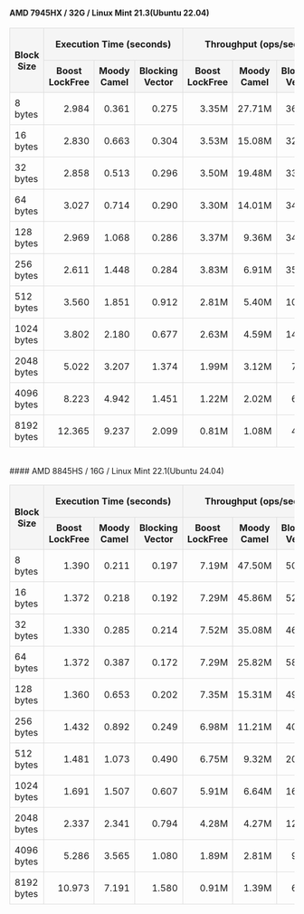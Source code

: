 #### AMD 7945HX / 32G / Linux Mint 21.3(Ubuntu 22.04)
<table style="width: 100%; border-collapse: collapse;">
<thead>
<tr>
<th rowspan="2" style="border: 1px solid #ddd; padding: 8px; background-color: #f5f5f5; text-align: center;">Block Size</th>
<th colspan="3" style="border: 1px solid #ddd; padding: 8px; background-color: #f5f5f5; text-align: center;">Execution Time (seconds)</th>
<th colspan="3" style="border: 1px solid #ddd; padding: 8px; background-color: #f5f5f5; text-align: center;">Throughput (ops/sec)</th>
<th colspan="2" style="border: 1px solid #ddd; padding: 8px; background-color: #f5f5f5; text-align: center;">% Faster than BoostLockFree</th>
</tr>
<tr>
<th style="border: 1px solid #ddd; padding: 8px; background-color: #f5f5f5; text-align: center;">Boost<br>LockFree</th>
<th style="border: 1px solid #ddd; padding: 8px; background-color: #f5f5f5; text-align: center;">Moody<br>Camel</th>
<th style="border: 1px solid #ddd; padding: 8px; background-color: #f5f5f5; text-align: center;">Blocking<br>Vector</th>
<th style="border: 1px solid #ddd; padding: 8px; background-color: #f5f5f5; text-align: center;">Boost<br>LockFree</th>
<th style="border: 1px solid #ddd; padding: 8px; background-color: #f5f5f5; text-align: center;">Moody<br>Camel</th>
<th style="border: 1px solid #ddd; padding: 8px; background-color: #f5f5f5; text-align: center;">Blocking<br>Vector</th>
<th style="border: 1px solid #ddd; padding: 8px; background-color: #f5f5f5; text-align: center;">Moody<br>Camel</th>
<th style="border: 1px solid #ddd; padding: 8px; background-color: #f5f5f5; text-align: center;">Blocking<br>Vector</th>
</tr>
</thead>
<tbody>
<tr>
<td style="border: 1px solid #ddd; padding: 8px;">8 bytes</td>
<td style="border: 1px solid #ddd; padding: 8px; text-align: right;">2.984</td>
<td style="border: 1px solid #ddd; padding: 8px; text-align: right;">0.361</td>
<td style="border: 1px solid #ddd; padding: 8px; text-align: right;">0.275</td>
<td style="border: 1px solid #ddd; padding: 8px; text-align: right;">3.35M</td>
<td style="border: 1px solid #ddd; padding: 8px; text-align: right;">27.71M</td>
<td style="border: 1px solid #ddd; padding: 8px; text-align: right;">36.30M</td>
<td style="border: 1px solid #ddd; padding: 8px; text-align: right;">726.68%</td>
<td style="border: 1px solid #ddd; padding: 8px; text-align: right;">982.98%</td>
</tr>
<tr>
<td style="border: 1px solid #ddd; padding: 8px;">16 bytes</td>
<td style="border: 1px solid #ddd; padding: 8px; text-align: right;">2.830</td>
<td style="border: 1px solid #ddd; padding: 8px; text-align: right;">0.663</td>
<td style="border: 1px solid #ddd; padding: 8px; text-align: right;">0.304</td>
<td style="border: 1px solid #ddd; padding: 8px; text-align: right;">3.53M</td>
<td style="border: 1px solid #ddd; padding: 8px; text-align: right;">15.08M</td>
<td style="border: 1px solid #ddd; padding: 8px; text-align: right;">32.89M</td>
<td style="border: 1px solid #ddd; padding: 8px; text-align: right;">326.93%</td>
<td style="border: 1px solid #ddd; padding: 8px; text-align: right;">830.94%</td>
</tr>
<tr>
<td style="border: 1px solid #ddd; padding: 8px;">32 bytes</td>
<td style="border: 1px solid #ddd; padding: 8px; text-align: right;">2.858</td>
<td style="border: 1px solid #ddd; padding: 8px; text-align: right;">0.513</td>
<td style="border: 1px solid #ddd; padding: 8px; text-align: right;">0.296</td>
<td style="border: 1px solid #ddd; padding: 8px; text-align: right;">3.50M</td>
<td style="border: 1px solid #ddd; padding: 8px; text-align: right;">19.48M</td>
<td style="border: 1px solid #ddd; padding: 8px; text-align: right;">33.73M</td>
<td style="border: 1px solid #ddd; padding: 8px; text-align: right;">456.83%</td>
<td style="border: 1px solid #ddd; padding: 8px; text-align: right;">864.01%</td>
</tr>
<tr>
<td style="border: 1px solid #ddd; padding: 8px;">64 bytes</td>
<td style="border: 1px solid #ddd; padding: 8px; text-align: right;">3.027</td>
<td style="border: 1px solid #ddd; padding: 8px; text-align: right;">0.714</td>
<td style="border: 1px solid #ddd; padding: 8px; text-align: right;">0.290</td>
<td style="border: 1px solid #ddd; padding: 8px; text-align: right;">3.30M</td>
<td style="border: 1px solid #ddd; padding: 8px; text-align: right;">14.01M</td>
<td style="border: 1px solid #ddd; padding: 8px; text-align: right;">34.53M</td>
<td style="border: 1px solid #ddd; padding: 8px; text-align: right;">324.12%</td>
<td style="border: 1px solid #ddd; padding: 8px; text-align: right;">945.47%</td>
</tr>
<tr>
<td style="border: 1px solid #ddd; padding: 8px;">128 bytes</td>
<td style="border: 1px solid #ddd; padding: 8px; text-align: right;">2.969</td>
<td style="border: 1px solid #ddd; padding: 8px; text-align: right;">1.068</td>
<td style="border: 1px solid #ddd; padding: 8px; text-align: right;">0.286</td>
<td style="border: 1px solid #ddd; padding: 8px; text-align: right;">3.37M</td>
<td style="border: 1px solid #ddd; padding: 8px; text-align: right;">9.36M</td>
<td style="border: 1px solid #ddd; padding: 8px; text-align: right;">34.95M</td>
<td style="border: 1px solid #ddd; padding: 8px; text-align: right;">177.92%</td>
<td style="border: 1px solid #ddd; padding: 8px; text-align: right;">937.63%</td>
</tr>
<tr>
<td style="border: 1px solid #ddd; padding: 8px;">256 bytes</td>
<td style="border: 1px solid #ddd; padding: 8px; text-align: right;">2.611</td>
<td style="border: 1px solid #ddd; padding: 8px; text-align: right;">1.448</td>
<td style="border: 1px solid #ddd; padding: 8px; text-align: right;">0.284</td>
<td style="border: 1px solid #ddd; padding: 8px; text-align: right;">3.83M</td>
<td style="border: 1px solid #ddd; padding: 8px; text-align: right;">6.91M</td>
<td style="border: 1px solid #ddd; padding: 8px; text-align: right;">35.27M</td>
<td style="border: 1px solid #ddd; padding: 8px; text-align: right;">80.39%</td>
<td style="border: 1px solid #ddd; padding: 8px; text-align: right;">821.04%</td>
</tr>
<tr>
<td style="border: 1px solid #ddd; padding: 8px;">512 bytes</td>
<td style="border: 1px solid #ddd; padding: 8px; text-align: right;">3.560</td>
<td style="border: 1px solid #ddd; padding: 8px; text-align: right;">1.851</td>
<td style="border: 1px solid #ddd; padding: 8px; text-align: right;">0.912</td>
<td style="border: 1px solid #ddd; padding: 8px; text-align: right;">2.81M</td>
<td style="border: 1px solid #ddd; padding: 8px; text-align: right;">5.40M</td>
<td style="border: 1px solid #ddd; padding: 8px; text-align: right;">10.96M</td>
<td style="border: 1px solid #ddd; padding: 8px; text-align: right;">92.35%</td>
<td style="border: 1px solid #ddd; padding: 8px; text-align: right;">290.18%</td>
</tr>
<tr>
<td style="border: 1px solid #ddd; padding: 8px;">1024 bytes</td>
<td style="border: 1px solid #ddd; padding: 8px; text-align: right;">3.802</td>
<td style="border: 1px solid #ddd; padding: 8px; text-align: right;">2.180</td>
<td style="border: 1px solid #ddd; padding: 8px; text-align: right;">0.677</td>
<td style="border: 1px solid #ddd; padding: 8px; text-align: right;">2.63M</td>
<td style="border: 1px solid #ddd; padding: 8px; text-align: right;">4.59M</td>
<td style="border: 1px solid #ddd; padding: 8px; text-align: right;">14.78M</td>
<td style="border: 1px solid #ddd; padding: 8px; text-align: right;">74.41%</td>
<td style="border: 1px solid #ddd; padding: 8px; text-align: right;">461.91%</td>
</tr>
<tr>
<td style="border: 1px solid #ddd; padding: 8px;">2048 bytes</td>
<td style="border: 1px solid #ddd; padding: 8px; text-align: right;">5.022</td>
<td style="border: 1px solid #ddd; padding: 8px; text-align: right;">3.207</td>
<td style="border: 1px solid #ddd; padding: 8px; text-align: right;">1.374</td>
<td style="border: 1px solid #ddd; padding: 8px; text-align: right;">1.99M</td>
<td style="border: 1px solid #ddd; padding: 8px; text-align: right;">3.12M</td>
<td style="border: 1px solid #ddd; padding: 8px; text-align: right;">7.28M</td>
<td style="border: 1px solid #ddd; padding: 8px; text-align: right;">56.60%</td>
<td style="border: 1px solid #ddd; padding: 8px; text-align: right;">265.56%</td>
</tr>
<tr>
<td style="border: 1px solid #ddd; padding: 8px;">4096 bytes</td>
<td style="border: 1px solid #ddd; padding: 8px; text-align: right;">8.223</td>
<td style="border: 1px solid #ddd; padding: 8px; text-align: right;">4.942</td>
<td style="border: 1px solid #ddd; padding: 8px; text-align: right;">1.451</td>
<td style="border: 1px solid #ddd; padding: 8px; text-align: right;">1.22M</td>
<td style="border: 1px solid #ddd; padding: 8px; text-align: right;">2.02M</td>
<td style="border: 1px solid #ddd; padding: 8px; text-align: right;">6.89M</td>
<td style="border: 1px solid #ddd; padding: 8px; text-align: right;">66.40%</td>
<td style="border: 1px solid #ddd; padding: 8px; text-align: right;">466.52%</td>
</tr>
<tr>
<td style="border: 1px solid #ddd; padding: 8px;">8192 bytes</td>
<td style="border: 1px solid #ddd; padding: 8px; text-align: right;">12.365</td>
<td style="border: 1px solid #ddd; padding: 8px; text-align: right;">9.237</td>
<td style="border: 1px solid #ddd; padding: 8px; text-align: right;">2.099</td>
<td style="border: 1px solid #ddd; padding: 8px; text-align: right;">0.81M</td>
<td style="border: 1px solid #ddd; padding: 8px; text-align: right;">1.08M</td>
<td style="border: 1px solid #ddd; padding: 8px; text-align: right;">4.76M</td>
<td style="border: 1px solid #ddd; padding: 8px; text-align: right;">33.87%</td>
<td style="border: 1px solid #ddd; padding: 8px; text-align: right;">488.97%</td>
</tr>
</tbody>
</table>
<br>
#### AMD 8845HS / 16G / Linux Mint 22.1(Ubuntu 24.04)
<table style="width: 100%; border-collapse: collapse;">
<thead>
<tr>
<th rowspan="2" style="border: 1px solid #ddd; padding: 8px; background-color: #f5f5f5; text-align: center;">Block Size</th>
<th colspan="3" style="border: 1px solid #ddd; padding: 8px; background-color: #f5f5f5; text-align: center;">Execution Time (seconds)</th>
<th colspan="3" style="border: 1px solid #ddd; padding: 8px; background-color: #f5f5f5; text-align: center;">Throughput (ops/sec)</th>
<th colspan="2" style="border: 1px solid #ddd; padding: 8px; background-color: #f5f5f5; text-align: center;">% Faster than BoostLockFree</th>
</tr>
<tr>
<th style="border: 1px solid #ddd; padding: 8px; background-color: #f5f5f5; text-align: center;">Boost<br>LockFree</th>
<th style="border: 1px solid #ddd; padding: 8px; background-color: #f5f5f5; text-align: center;">Moody<br>Camel</th>
<th style="border: 1px solid #ddd; padding: 8px; background-color: #f5f5f5; text-align: center;">Blocking<br>Vector</th>
<th style="border: 1px solid #ddd; padding: 8px; background-color: #f5f5f5; text-align: center;">Boost<br>LockFree</th>
<th style="border: 1px solid #ddd; padding: 8px; background-color: #f5f5f5; text-align: center;">Moody<br>Camel</th>
<th style="border: 1px solid #ddd; padding: 8px; background-color: #f5f5f5; text-align: center;">Blocking<br>Vector</th>
<th style="border: 1px solid #ddd; padding: 8px; background-color: #f5f5f5; text-align: center;">Moody<br>Camel</th>
<th style="border: 1px solid #ddd; padding: 8px; background-color: #f5f5f5; text-align: center;">Blocking<br>Vector</th>
</tr>
</thead>
<tbody>
<tr>
<td style="border: 1px solid #ddd; padding: 8px;">8 bytes</td>
<td style="border: 1px solid #ddd; padding: 8px; text-align: right;">1.390</td>
<td style="border: 1px solid #ddd; padding: 8px; text-align: right;">0.211</td>
<td style="border: 1px solid #ddd; padding: 8px; text-align: right;">0.197</td>
<td style="border: 1px solid #ddd; padding: 8px; text-align: right;">7.19M</td>
<td style="border: 1px solid #ddd; padding: 8px; text-align: right;">47.50M</td>
<td style="border: 1px solid #ddd; padding: 8px; text-align: right;">50.88M</td>
<td style="border: 1px solid #ddd; padding: 8px; text-align: right;">560.41%</td>
<td style="border: 1px solid #ddd; padding: 8px; text-align: right;">607.41%</td>
</tr>
<tr>
<td style="border: 1px solid #ddd; padding: 8px;">16 bytes</td>
<td style="border: 1px solid #ddd; padding: 8px; text-align: right;">1.372</td>
<td style="border: 1px solid #ddd; padding: 8px; text-align: right;">0.218</td>
<td style="border: 1px solid #ddd; padding: 8px; text-align: right;">0.192</td>
<td style="border: 1px solid #ddd; padding: 8px; text-align: right;">7.29M</td>
<td style="border: 1px solid #ddd; padding: 8px; text-align: right;">45.86M</td>
<td style="border: 1px solid #ddd; padding: 8px; text-align: right;">52.18M</td>
<td style="border: 1px solid #ddd; padding: 8px; text-align: right;">529.18%</td>
<td style="border: 1px solid #ddd; padding: 8px; text-align: right;">616.00%</td>
</tr>
<tr>
<td style="border: 1px solid #ddd; padding: 8px;">32 bytes</td>
<td style="border: 1px solid #ddd; padding: 8px; text-align: right;">1.330</td>
<td style="border: 1px solid #ddd; padding: 8px; text-align: right;">0.285</td>
<td style="border: 1px solid #ddd; padding: 8px; text-align: right;">0.214</td>
<td style="border: 1px solid #ddd; padding: 8px; text-align: right;">7.52M</td>
<td style="border: 1px solid #ddd; padding: 8px; text-align: right;">35.08M</td>
<td style="border: 1px solid #ddd; padding: 8px; text-align: right;">46.83M</td>
<td style="border: 1px solid #ddd; padding: 8px; text-align: right;">366.57%</td>
<td style="border: 1px solid #ddd; padding: 8px; text-align: right;">522.82%</td>
</tr>
<tr>
<td style="border: 1px solid #ddd; padding: 8px;">64 bytes</td>
<td style="border: 1px solid #ddd; padding: 8px; text-align: right;">1.372</td>
<td style="border: 1px solid #ddd; padding: 8px; text-align: right;">0.387</td>
<td style="border: 1px solid #ddd; padding: 8px; text-align: right;">0.172</td>
<td style="border: 1px solid #ddd; padding: 8px; text-align: right;">7.29M</td>
<td style="border: 1px solid #ddd; padding: 8px; text-align: right;">25.82M</td>
<td style="border: 1px solid #ddd; padding: 8px; text-align: right;">58.05M</td>
<td style="border: 1px solid #ddd; padding: 8px; text-align: right;">254.33%</td>
<td style="border: 1px solid #ddd; padding: 8px; text-align: right;">696.47%</td>
</tr>
<tr>
<td style="border: 1px solid #ddd; padding: 8px;">128 bytes</td>
<td style="border: 1px solid #ddd; padding: 8px; text-align: right;">1.360</td>
<td style="border: 1px solid #ddd; padding: 8px; text-align: right;">0.653</td>
<td style="border: 1px solid #ddd; padding: 8px; text-align: right;">0.202</td>
<td style="border: 1px solid #ddd; padding: 8px; text-align: right;">7.35M</td>
<td style="border: 1px solid #ddd; padding: 8px; text-align: right;">15.31M</td>
<td style="border: 1px solid #ddd; padding: 8px; text-align: right;">49.40M</td>
<td style="border: 1px solid #ddd; padding: 8px; text-align: right;">108.19%</td>
<td style="border: 1px solid #ddd; padding: 8px; text-align: right;">571.93%</td>
</tr>
<tr>
<td style="border: 1px solid #ddd; padding: 8px;">256 bytes</td>
<td style="border: 1px solid #ddd; padding: 8px; text-align: right;">1.432</td>
<td style="border: 1px solid #ddd; padding: 8px; text-align: right;">0.892</td>
<td style="border: 1px solid #ddd; padding: 8px; text-align: right;">0.249</td>
<td style="border: 1px solid #ddd; padding: 8px; text-align: right;">6.98M</td>
<td style="border: 1px solid #ddd; padding: 8px; text-align: right;">11.21M</td>
<td style="border: 1px solid #ddd; padding: 8px; text-align: right;">40.10M</td>
<td style="border: 1px solid #ddd; padding: 8px; text-align: right;">60.60%</td>
<td style="border: 1px solid #ddd; padding: 8px; text-align: right;">474.45%</td>
</tr>
<tr>
<td style="border: 1px solid #ddd; padding: 8px;">512 bytes</td>
<td style="border: 1px solid #ddd; padding: 8px; text-align: right;">1.481</td>
<td style="border: 1px solid #ddd; padding: 8px; text-align: right;">1.073</td>
<td style="border: 1px solid #ddd; padding: 8px; text-align: right;">0.490</td>
<td style="border: 1px solid #ddd; padding: 8px; text-align: right;">6.75M</td>
<td style="border: 1px solid #ddd; padding: 8px; text-align: right;">9.32M</td>
<td style="border: 1px solid #ddd; padding: 8px; text-align: right;">20.42M</td>
<td style="border: 1px solid #ddd; padding: 8px; text-align: right;">38.00%</td>
<td style="border: 1px solid #ddd; padding: 8px; text-align: right;">202.37%</td>
</tr>
<tr>
<td style="border: 1px solid #ddd; padding: 8px;">1024 bytes</td>
<td style="border: 1px solid #ddd; padding: 8px; text-align: right;">1.691</td>
<td style="border: 1px solid #ddd; padding: 8px; text-align: right;">1.507</td>
<td style="border: 1px solid #ddd; padding: 8px; text-align: right;">0.607</td>
<td style="border: 1px solid #ddd; padding: 8px; text-align: right;">5.91M</td>
<td style="border: 1px solid #ddd; padding: 8px; text-align: right;">6.64M</td>
<td style="border: 1px solid #ddd; padding: 8px; text-align: right;">16.48M</td>
<td style="border: 1px solid #ddd; padding: 8px; text-align: right;">12.24%</td>
<td style="border: 1px solid #ddd; padding: 8px; text-align: right;">178.83%</td>
</tr>
<tr>
<td style="border: 1px solid #ddd; padding: 8px;">2048 bytes</td>
<td style="border: 1px solid #ddd; padding: 8px; text-align: right;">2.337</td>
<td style="border: 1px solid #ddd; padding: 8px; text-align: right;">2.341</td>
<td style="border: 1px solid #ddd; padding: 8px; text-align: right;">0.794</td>
<td style="border: 1px solid #ddd; padding: 8px; text-align: right;">4.28M</td>
<td style="border: 1px solid #ddd; padding: 8px; text-align: right;">4.27M</td>
<td style="border: 1px solid #ddd; padding: 8px; text-align: right;">12.59M</td>
<td style="border: 1px solid #ddd; padding: 8px; text-align: right;">-0.14%</td>
<td style="border: 1px solid #ddd; padding: 8px; text-align: right;">194.30%</td>
</tr>
<tr>
<td style="border: 1px solid #ddd; padding: 8px;">4096 bytes</td>
<td style="border: 1px solid #ddd; padding: 8px; text-align: right;">5.286</td>
<td style="border: 1px solid #ddd; padding: 8px; text-align: right;">3.565</td>
<td style="border: 1px solid #ddd; padding: 8px; text-align: right;">1.080</td>
<td style="border: 1px solid #ddd; padding: 8px; text-align: right;">1.89M</td>
<td style="border: 1px solid #ddd; padding: 8px; text-align: right;">2.81M</td>
<td style="border: 1px solid #ddd; padding: 8px; text-align: right;">9.26M</td>
<td style="border: 1px solid #ddd; padding: 8px; text-align: right;">48.29%</td>
<td style="border: 1px solid #ddd; padding: 8px; text-align: right;">389.62%</td>
</tr>
<tr>
<td style="border: 1px solid #ddd; padding: 8px;">8192 bytes</td>
<td style="border: 1px solid #ddd; padding: 8px; text-align: right;">10.973</td>
<td style="border: 1px solid #ddd; padding: 8px; text-align: right;">7.191</td>
<td style="border: 1px solid #ddd; padding: 8px; text-align: right;">1.580</td>
<td style="border: 1px solid #ddd; padding: 8px; text-align: right;">0.91M</td>
<td style="border: 1px solid #ddd; padding: 8px; text-align: right;">1.39M</td>
<td style="border: 1px solid #ddd; padding: 8px; text-align: right;">6.33M</td>
<td style="border: 1px solid #ddd; padding: 8px; text-align: right;">52.59%</td>
<td style="border: 1px solid #ddd; padding: 8px; text-align: right;">594.30%</td>
</tr>
</tbody>
</table>
